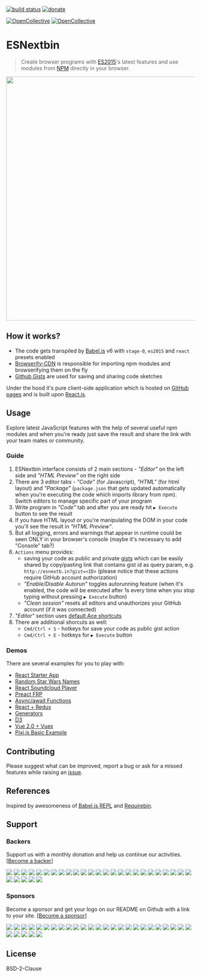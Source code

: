 [![build status](http://forthebadge.com/images/badges/built-with-love.svg)](https://travis-ci.org/voronianski/esnextbin)
[![donate](http://forthebadge.com/images/badges/powered-by-electricity.svg)](https://www.paypal.me/voronianski/5)

[![OpenCollective](https://opencollective.com/esnextbin/backers/badge.svg)](#backers) 
[![OpenCollective](https://opencollective.com/esnextbin/sponsors/badge.svg)](#sponsors)

# ESNextbin

> Create browser programs with [ES2015](https://babeljs.io/docs/learn-es2015/)'s latest features and use modules from [NPM](https://www.npmjs.com/) directly in your browser.

[<img src="https://dl.dropboxusercontent.com/u/100463011/esnextbin-beta-demo.gif" width="650" />](http://esnextb.in)

## How it works?

- The code gets transpiled by [Babel.js](http://babeljs.io/) v6 with `stage-0`, `es2015` and `react` presets enabled
- [Browserify-CDN](https://wzrd.in/) is responsible for importing npm modules and browserifying them on the fly
- [Github Gists](https://gist.github.com/) are used for saving and sharing code sketches

Under the hood it's pure client-side application which is hosted on [GitHub pages](https://pages.github.com/) and is built upon [React.js](https://facebook.github.io/react/).

## Usage

Explore latest JavaScript features with the help of several useful npm modules and when you're ready just save the result and share the link with your team mates or community.

### Guide

1. ESNextbin interface consists of 2 main sections - _"Editor"_ on the left side and _"HTML Preview"_ on the right side
2. There are 3 editor tabs - _"Code"_ (for Javascript), _"HTML"_ (for html layout) and _"Package"_ (`package.json` that gets updated automatically when you're executing the code which imports library from npm). Switch editors to manage specific part of your program
3. Write program in _"Code"_ tab and after you are ready hit `▶ Execute` button to see the result
4. If you have HTML layout or you're manipulating the DOM in your code you'll see the result in _"HTML Preview"_.
5. But all logging, errors and warnings that appear in runtime could be seen ONLY in your browser's console (maybe it's necessary to add "Console" tab?)
6. `Actions` menu provides:
    - saving your code as public and private [gists](https://gist.github.com/) which can be easily shared by copy/pasting link that contains gist id as query param, e.g. `http://esnextb.in?gist=<ID>` (please notice that these actions require GitHub account authorization)
    - _"Enable/Disable Autorun"_ toggles autorunning feature (when it's enabled, the code will be executed after 1s every time when you stop typing without pressing `▶ Execute` button)
    - _"Clean session"_ resets all editors and unauthorizes your GitHub account (if it was connected)
7. _"Editor"_ section uses [default Ace shortcuts](https://github.com/ajaxorg/ace/wiki/Default-Keyboard-Shortcuts)
8. There are additional shorcuts as well:
    - `Cmd/Ctrl + S` - hotkeys for save your code as public gist action
    - `Cmd/Ctrl + E` - hotkeys for `▶ Execute`  button

### Demos

There are several examples for you to play with:

- [React Starter App](http://esnextb.in/?gist=b7e541a42c7c1218cad6&execute=true)
- [Random Star Wars Names](http://esnextb.in/?gist=27fd38f51a4a9303e9c7&execute=true)
- [React Soundcloud Player](http://esnextb.in/?gist=a649fc804a722e49fc71&execute=true)
- [Preact FRP](http://esnextb.in/?gist=ba28702c94e22d26e3bc&execute=true)
- [Async/await Functions](http://esnextb.in/?gist=f7a6a4cf4c6bf4099fdc&execute=true)
- [React + Redux](http://esnextb.in/?gist=d6daac6224af08d799bc&execute=true)
- [Generators](http://esnextb.in/?gist=0f174a29ca6623afe456&execute=true)
- [D3](http://esnextb.in/?gist=9eac7e72521c21e98817&execute=true)
- [Vue 2.0 + Vuex](http://esnextb.in/?gist=bd1916ac0c96d75785f8433249967eb2&execute=true)
- [Pixi.js Basic Example](https://esnextb.in/?gist=f6a3a6197346d4168a5fbbc3ef6b0747&exec=true)

## Contributing

Please suggest what can be improved, report a bug or ask for a missed features while raising an [issue](https://github.com/voronianski/esnextbin/issues).

## References

Inspired by awesomeness of [Babel.js REPL](http://babeljs.io/repl/) and [Requirebin](http://requirebin.com/).

## Support 

### Backers
Support us with a monthly donation and help us continue our activities. [[Become a backer](https://opencollective.com/esnextbin#backer)]

<a href="https://opencollective.com/esnextbin/backer/0/website" target="_blank"><img src="https://opencollective.com/esnextbin/backer/0/avatar.svg"></a>
<a href="https://opencollective.com/esnextbin/backer/1/website" target="_blank"><img src="https://opencollective.com/esnextbin/backer/1/avatar.svg"></a>
<a href="https://opencollective.com/esnextbin/backer/2/website" target="_blank"><img src="https://opencollective.com/esnextbin/backer/2/avatar.svg"></a>
<a href="https://opencollective.com/esnextbin/backer/3/website" target="_blank"><img src="https://opencollective.com/esnextbin/backer/3/avatar.svg"></a>
<a href="https://opencollective.com/esnextbin/backer/4/website" target="_blank"><img src="https://opencollective.com/esnextbin/backer/4/avatar.svg"></a>
<a href="https://opencollective.com/esnextbin/backer/5/website" target="_blank"><img src="https://opencollective.com/esnextbin/backer/5/avatar.svg"></a>
<a href="https://opencollective.com/esnextbin/backer/6/website" target="_blank"><img src="https://opencollective.com/esnextbin/backer/6/avatar.svg"></a>
<a href="https://opencollective.com/esnextbin/backer/7/website" target="_blank"><img src="https://opencollective.com/esnextbin/backer/7/avatar.svg"></a>
<a href="https://opencollective.com/esnextbin/backer/8/website" target="_blank"><img src="https://opencollective.com/esnextbin/backer/8/avatar.svg"></a>
<a href="https://opencollective.com/esnextbin/backer/9/website" target="_blank"><img src="https://opencollective.com/esnextbin/backer/9/avatar.svg"></a>
<a href="https://opencollective.com/esnextbin/backer/10/website" target="_blank"><img src="https://opencollective.com/esnextbin/backer/10/avatar.svg"></a>
<a href="https://opencollective.com/esnextbin/backer/11/website" target="_blank"><img src="https://opencollective.com/esnextbin/backer/11/avatar.svg"></a>
<a href="https://opencollective.com/esnextbin/backer/12/website" target="_blank"><img src="https://opencollective.com/esnextbin/backer/12/avatar.svg"></a>
<a href="https://opencollective.com/esnextbin/backer/13/website" target="_blank"><img src="https://opencollective.com/esnextbin/backer/13/avatar.svg"></a>
<a href="https://opencollective.com/esnextbin/backer/14/website" target="_blank"><img src="https://opencollective.com/esnextbin/backer/14/avatar.svg"></a>
<a href="https://opencollective.com/esnextbin/backer/15/website" target="_blank"><img src="https://opencollective.com/esnextbin/backer/15/avatar.svg"></a>
<a href="https://opencollective.com/esnextbin/backer/16/website" target="_blank"><img src="https://opencollective.com/esnextbin/backer/16/avatar.svg"></a>
<a href="https://opencollective.com/esnextbin/backer/17/website" target="_blank"><img src="https://opencollective.com/esnextbin/backer/17/avatar.svg"></a>
<a href="https://opencollective.com/esnextbin/backer/18/website" target="_blank"><img src="https://opencollective.com/esnextbin/backer/18/avatar.svg"></a>
<a href="https://opencollective.com/esnextbin/backer/19/website" target="_blank"><img src="https://opencollective.com/esnextbin/backer/19/avatar.svg"></a>
<a href="https://opencollective.com/esnextbin/backer/20/website" target="_blank"><img src="https://opencollective.com/esnextbin/backer/20/avatar.svg"></a>
<a href="https://opencollective.com/esnextbin/backer/21/website" target="_blank"><img src="https://opencollective.com/esnextbin/backer/21/avatar.svg"></a>
<a href="https://opencollective.com/esnextbin/backer/22/website" target="_blank"><img src="https://opencollective.com/esnextbin/backer/22/avatar.svg"></a>
<a href="https://opencollective.com/esnextbin/backer/23/website" target="_blank"><img src="https://opencollective.com/esnextbin/backer/23/avatar.svg"></a>
<a href="https://opencollective.com/esnextbin/backer/24/website" target="_blank"><img src="https://opencollective.com/esnextbin/backer/24/avatar.svg"></a>
<a href="https://opencollective.com/esnextbin/backer/25/website" target="_blank"><img src="https://opencollective.com/esnextbin/backer/25/avatar.svg"></a>
<a href="https://opencollective.com/esnextbin/backer/26/website" target="_blank"><img src="https://opencollective.com/esnextbin/backer/26/avatar.svg"></a>
<a href="https://opencollective.com/esnextbin/backer/27/website" target="_blank"><img src="https://opencollective.com/esnextbin/backer/27/avatar.svg"></a>
<a href="https://opencollective.com/esnextbin/backer/28/website" target="_blank"><img src="https://opencollective.com/esnextbin/backer/28/avatar.svg"></a>
<a href="https://opencollective.com/esnextbin/backer/29/website" target="_blank"><img src="https://opencollective.com/esnextbin/backer/29/avatar.svg"></a>

### Sponsors

Become a sponsor and get your logo on our README on Github with a link to your site. [[Become a sponsor](https://opencollective.com/esnextbin#sponsor)]

<a href="https://opencollective.com/esnextbin/sponsor/0/website" target="_blank"><img src="https://opencollective.com/esnextbin/sponsor/0/avatar.svg"></a>
<a href="https://opencollective.com/esnextbin/sponsor/1/website" target="_blank"><img src="https://opencollective.com/esnextbin/sponsor/1/avatar.svg"></a>
<a href="https://opencollective.com/esnextbin/sponsor/2/website" target="_blank"><img src="https://opencollective.com/esnextbin/sponsor/2/avatar.svg"></a>
<a href="https://opencollective.com/esnextbin/sponsor/3/website" target="_blank"><img src="https://opencollective.com/esnextbin/sponsor/3/avatar.svg"></a>
<a href="https://opencollective.com/esnextbin/sponsor/4/website" target="_blank"><img src="https://opencollective.com/esnextbin/sponsor/4/avatar.svg"></a>
<a href="https://opencollective.com/esnextbin/sponsor/5/website" target="_blank"><img src="https://opencollective.com/esnextbin/sponsor/5/avatar.svg"></a>
<a href="https://opencollective.com/esnextbin/sponsor/6/website" target="_blank"><img src="https://opencollective.com/esnextbin/sponsor/6/avatar.svg"></a>
<a href="https://opencollective.com/esnextbin/sponsor/7/website" target="_blank"><img src="https://opencollective.com/esnextbin/sponsor/7/avatar.svg"></a>
<a href="https://opencollective.com/esnextbin/sponsor/8/website" target="_blank"><img src="https://opencollective.com/esnextbin/sponsor/8/avatar.svg"></a>
<a href="https://opencollective.com/esnextbin/sponsor/9/website" target="_blank"><img src="https://opencollective.com/esnextbin/sponsor/9/avatar.svg"></a>
<a href="https://opencollective.com/esnextbin/sponsor/10/website" target="_blank"><img src="https://opencollective.com/esnextbin/sponsor/10/avatar.svg"></a>
<a href="https://opencollective.com/esnextbin/sponsor/11/website" target="_blank"><img src="https://opencollective.com/esnextbin/sponsor/11/avatar.svg"></a>
<a href="https://opencollective.com/esnextbin/sponsor/12/website" target="_blank"><img src="https://opencollective.com/esnextbin/sponsor/12/avatar.svg"></a>
<a href="https://opencollective.com/esnextbin/sponsor/13/website" target="_blank"><img src="https://opencollective.com/esnextbin/sponsor/13/avatar.svg"></a>
<a href="https://opencollective.com/esnextbin/sponsor/14/website" target="_blank"><img src="https://opencollective.com/esnextbin/sponsor/14/avatar.svg"></a>
<a href="https://opencollective.com/esnextbin/sponsor/15/website" target="_blank"><img src="https://opencollective.com/esnextbin/sponsor/15/avatar.svg"></a>
<a href="https://opencollective.com/esnextbin/sponsor/16/website" target="_blank"><img src="https://opencollective.com/esnextbin/sponsor/16/avatar.svg"></a>
<a href="https://opencollective.com/esnextbin/sponsor/17/website" target="_blank"><img src="https://opencollective.com/esnextbin/sponsor/17/avatar.svg"></a>
<a href="https://opencollective.com/esnextbin/sponsor/18/website" target="_blank"><img src="https://opencollective.com/esnextbin/sponsor/18/avatar.svg"></a>
<a href="https://opencollective.com/esnextbin/sponsor/19/website" target="_blank"><img src="https://opencollective.com/esnextbin/sponsor/19/avatar.svg"></a>
<a href="https://opencollective.com/esnextbin/sponsor/20/website" target="_blank"><img src="https://opencollective.com/esnextbin/sponsor/20/avatar.svg"></a>
<a href="https://opencollective.com/esnextbin/sponsor/21/website" target="_blank"><img src="https://opencollective.com/esnextbin/sponsor/21/avatar.svg"></a>
<a href="https://opencollective.com/esnextbin/sponsor/22/website" target="_blank"><img src="https://opencollective.com/esnextbin/sponsor/22/avatar.svg"></a>
<a href="https://opencollective.com/esnextbin/sponsor/23/website" target="_blank"><img src="https://opencollective.com/esnextbin/sponsor/23/avatar.svg"></a>
<a href="https://opencollective.com/esnextbin/sponsor/24/website" target="_blank"><img src="https://opencollective.com/esnextbin/sponsor/24/avatar.svg"></a>
<a href="https://opencollective.com/esnextbin/sponsor/25/website" target="_blank"><img src="https://opencollective.com/esnextbin/sponsor/25/avatar.svg"></a>
<a href="https://opencollective.com/esnextbin/sponsor/26/website" target="_blank"><img src="https://opencollective.com/esnextbin/sponsor/26/avatar.svg"></a>
<a href="https://opencollective.com/esnextbin/sponsor/27/website" target="_blank"><img src="https://opencollective.com/esnextbin/sponsor/27/avatar.svg"></a>
<a href="https://opencollective.com/esnextbin/sponsor/28/website" target="_blank"><img src="https://opencollective.com/esnextbin/sponsor/28/avatar.svg"></a>
<a href="https://opencollective.com/esnextbin/sponsor/29/website" target="_blank"><img src="https://opencollective.com/esnextbin/sponsor/29/avatar.svg"></a>

## License

BSD-2-Clause
